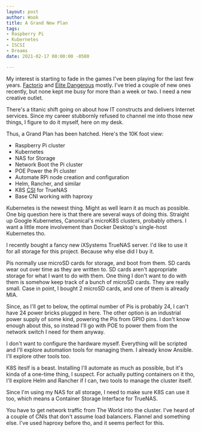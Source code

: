 ```yaml
---
layout: post
author: Wook
title: A Grand New Plan
tags:
- Raspberry Pi
- Kubernetes
- ISCSI
- Dreams
date: 2021-02-17 00:00:00 -0500

---
```

My interest is starting to fade in the games I've been playing for the last few years. [Factorio](https://www.factorio.com "Factorio Site") and [Elite Dangerous](https://www.elitedangerous.com "Elite Dangerous") mostly.  I've tried a couple of new ones recently, but none kept me busy for more than a week or two.  I need a new creative outlet.

There's a titanic shift going on about how IT constructs and delivers Internet services.  Since my career stubbornly refused to channel me into those new things, I figure to do it myself, here on my desk.

Thus, a Grand Plan has been hatched.  Here's the 10K foot view:

* Raspberry Pi cluster
* Kubernetes
* NAS for Storage
* Network Boot the Pi cluster
* POE Power the Pi cluster
* Automate RPi node creation and configuration
* Helm, Rancher, and similar
* K8S [CSI](https://kubernetes.io/blog/2019/01/15/container-storage-interface-ga/) for TrueNAS
* Base CNI working with haproxy

Kubernetes is the newest thing.  Might as well learn it as much as possible.  One big question here is that there are several ways of doing this.  Straight up Google Kubernetes, Canonical's microK8S clusters, probably others.  I want a little more involvement than Docker Desktop's single-host Kubernetes tho.

I recently bought a fancy new iXSystems TrueNAS server.  I'd like to use it for all storage for this project.  Because why else did I buy it.

Pis normally use microSD cards for storage, and boot from them.  SD cards wear out over time as they are written to.  SD cards aren't appropriate storage for what I want to do with them.  One thing I don't want to do with them is somehow keep track of a bunch of microSD cards.  They are really small.  Case in point, I bought 2 microSD cards, and one of them is already MIA.

Since, as I'll get to below, the optimal number of Pis is probably 24, I can't have 24 power bricks plugged in here.  The other option is an industrial power supply of some kind, powering the Pis from GPIO pins.  I don't know enough about this, so instead I'll go with POE to power them from the network switch I need for them anyway.

I don't want to configure the hardware myself.  Everything will be scripted and I'll explore automation tools for managing them.  I already know Ansible.  I'll explore other tools too.

K8S iteslf is a beast.  Installing I'll automate as much as possible, but it's kinda of a one-time thing, I suspect.  For actually putting containers on it tho, I'll explore Helm and Rancher if I can, two tools to manage the cluster itself.

Since I'm using my NAS for all storage, I need to make sure K8S can use it too, which means a Container Storage Interface for TrueNAS.

You have to get network traffic from The World into the cluster.  I've heard of a couple of CNIs that don't assume load balancers. Flannel and something else.  I've used haproxy before tho, and it seems perfect for this.